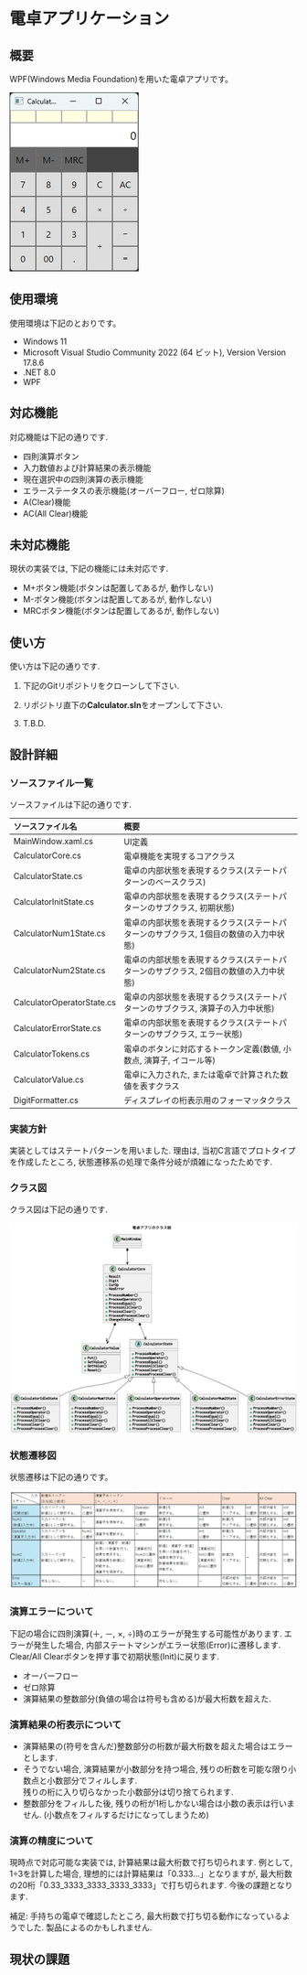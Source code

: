 電卓アプリケーション
===============

## 概要
WPF(Windows Media Foundation)を用いた電卓アプリです。

![Calculator Window](images/Calculator.png)

## 使用環境

使用環境は下記のとおりです。

 * Windows 11
 * Microsoft Visual Studio Community 2022 (64 ビット), Version Version 17.8.6
 * .NET 8.0
 * WPF

## 対応機能

対応機能は下記の通りです.

 * 四則演算ボタン
 * 入力数値および計算結果の表示機能
 * 現在選択中の四則演算の表示機能
 * エラーステータスの表示機能(オーバーフロー, ゼロ除算)
 * A(Clear)機能
 * AC(All Clear)機能

## 未対応機能

現状の実装では, 下記の機能には未対応です.

 * M+ボタン機能(ボタンは配置してあるが, 動作しない)
 * M-ボタン機能(ボタンは配置してあるが, 動作しない)
 * MRCボタン機能(ボタンは配置してあるが, 動作しない)

## 使い方

使い方は下記の通りです.

 1. 下記のGitリポジトリをクローンして下さい.
    
 2. リポジトリ直下の**Calculator.sln**をオープンして下さい.

 3. T.B.D.


## 設計詳細

### ソースファイル一覧

ソースファイルは下記の通りです.

| ソースファイル名                | 概要                                                               |
| :-------------------------- | :---------------------------------------------------------------- |
| MainWindow.xaml.cs          | UI定義                                                             |
| CalculatorCore.cs           | 電卓機能を実現するコアクラス                                             |
| CalculatorState.cs          | 電卓の内部状態を表現するクラス(ステートパターンのベースクラス)                   |
| CalculatorInitState.cs      | 電卓の内部状態を表現するクラス(ステートパターンのサブクラス, 初期状態)             |
| CalculatorNum1State.cs      | 電卓の内部状態を表現するクラス(ステートパターンのサブクラス, 1個目の数値の入力中状態) |   
| CalculatorNum2State.cs      | 電卓の内部状態を表現するクラス(ステートパターンのサブクラス, 2個目の数値の入力中状態) |   
| CalculatorOperatorState.cs  | 電卓の内部状態を表現するクラス(ステートパターンのサブクラス, 演算子の入力中状態)     |   
| CalculatorErrorState.cs     | 電卓の内部状態を表現するクラス(ステートパターンのサブクラス, エラー状態)           |
| CalculatorTokens.cs         | 電卓のボタンに対応するトークン定義(数値, 小数点, 演算子, イコール等)             |
| CalculatorValue.cs          | 電卓に入力された, または電卓で計算された数値を表すクラス                       |
| DigitFormatter.cs           | ディスプレイの桁表示用のフォーマッタクラス                                  |

### 実装方針

実装としてはステートパターンを用いました.
理由は, 当初C言語でプロトタイプを作成したところ, 状態遷移系の処理で条件分岐が煩雑になったためです.

### クラス図

クラス図は下記の通りです.

![Class Diagram](images/ClassDiagram.png)

### 状態遷移図

状態遷移は下記の通りです。

![State Transition Table](images/StateTransitionTable.png)

### 演算エラーについて

下記の場合に四則演算(＋, －, ×, ÷)時のエラーが発生する可能性があります.
エラーが発生した場合, 内部ステートマシンがエラー状態(Error)に遷移します.
Clear/All Clearボタンを押す事で初期状態(Init)に戻ります.

 * オーバーフロー
 * ゼロ除算
 * 演算結果の整数部分(負値の場合は符号も含める)が最大桁数を超えた.

### 演算結果の桁表示について

 * 演算結果の(符号を含んだ)整数部分の桁数が最大桁数を超えた場合はエラーとします.
 * そうでない場合, 演算結果が小数部分を持つ場合, 残りの桁数を可能な限り小数点と小数部分でフィルします.  
   残りの桁に入り切らなかった小数部分は切り捨てられます.
 * 整数部分をフィルした後, 残りの桁が1桁しかない場合は小数の表示は行いません.
   (小数点をフィルするだけになってしまうため)

### 演算の精度について

現時点で対応可能な実装では, 計算結果は最大桁数で打ち切られます.
例として, 1÷3を計算した場合, 理想的には計算結果は「0.333...」となりますが, 最大桁数の20桁「0.33_3333_3333_3333_3333」で打ち切られます.
今後の課題となります.

補足: 手持ちの電卓で確認したところ, 最大桁数で打ち切る動作になっているようでした. 製品によるのかもしれません.


## 現状の課題


